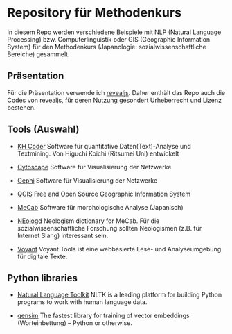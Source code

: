 # Repository für Methodenkurs
In diesem Repo werden verschiedene Beispiele mit NLP (Natural Language Processing) bzw. Computerlinguistik oder GIS (Geographic Information System) für den Methodenkurs (Japanologie: sozialwissenschaftliche Bereiche) gesammelt.


## Präsentation
Für die Präsentation verwende ich [revealjs](https://revealjs.com/). Daher enthält das Repo auch die Codes von revealjs, für deren Nutzung gesondert Urheberrecht und Lizenz bestehen. 

## Tools (Auswahl)
* [KH Coder](https://khcoder.net/)
Software für quantitative Daten(Text)-Analyse und Textmining. Von Higuchi Koichi (Ritsumei Uni) entwickelt

* [Cytoscape](https://cytoscape.org/)
Software für Visualisierung der Netzwerke

* [Gephi](https://gephi.org/)
Software für Visualisierung der Netzwerke

* [QGIS](https://www.qgis.org/en/site/)
Free and Open Source Geographic Information System

* [MeCab](https://taku910.github.io/mecab/)
Software für morphologische Analyse (Japanisch)

* [NEologd](https://github.com/neologd/mecab-ipadic-neologd)
Neologism dictionary for MeCab. Für die sozialwissenschaftliche Forschung sollten Neologismen (z.B. für Internet Slang) interessant sein.

* [Voyant](https://voyant-tools.org/)
Voyant Tools ist eine webbasierte Lese- und Analyseumgebung für digitale Texte.

## Python libraries
* [Natural Language Toolkit](https://tedboy.github.io/nlps/nltk_intro.html)
NLTK is a leading platform for building Python programs to work with human language data. 

* [gensim](https://radimrehurek.com/gensim/index.html)
The fastest library for training of vector embeddings (Worteinbettung) – Python or otherwise.
